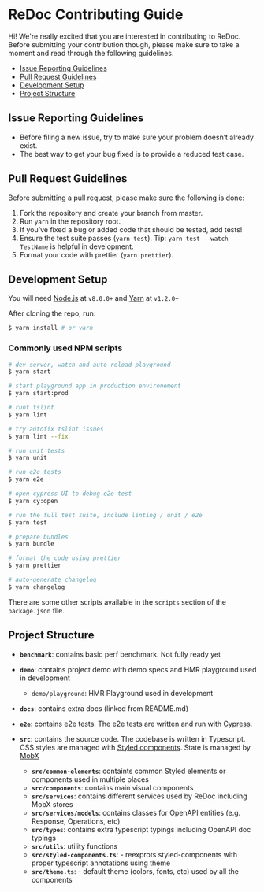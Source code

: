 # ReDoc Contributing Guide

Hi! We're really excited that you are interested in contributing to ReDoc. Before submitting your contribution though, please make sure to take a moment and read through the following guidelines.

- [Issue Reporting Guidelines](#issue-reporting-guidelines)
- [Pull Request Guidelines](#pull-request-guidelines)
- [Development Setup](#development-setup)
- [Project Structure](#project-structure)

## Issue Reporting Guidelines
- Before filing a new issue, try to make sure your problem doesn’t already exist.
- The best way to get your bug fixed is to provide a reduced test case.

## Pull Request Guidelines
Before submitting a pull request, please make sure the following is done:

1. Fork the repository and create your branch from master.
2. Run `yarn` in the repository root.
3. If you’ve fixed a bug or added code that should be tested, add tests!
4. Ensure the test suite passes (`yarn test`). Tip: `yarn test --watch TestName` is helpful in development.
5. Format your code with prettier (`yarn prettier`).

## Development Setup

You will need [Node.js](http://nodejs.org) at `v8.0.0+` and [Yarn](https://yarnpkg.com/en/) at `v1.2.0+`

After cloning the repo, run:

```bash
$ yarn install # or yarn
```

### Commonly used NPM scripts

``` bash
# dev-server, watch and auto reload playground
$ yarn start

# start playground app in production environement
$ yarn start:prod

# runt tslint
$ yarn lint

# try autofix tslint issues
$ yarn lint --fix

# run unit tests
$ yarn unit

# run e2e tests
$ yarn e2e

# open cypress UI to debug e2e test
$ yarn cy:open

# run the full test suite, include linting / unit / e2e
$ yarn test

# prepare bundles
$ yarn bundle

# format the code using prettier
$ yarn prettier

# auto-generate changelog
$ yarn changelog
```

There are some other scripts available in the `scripts` section of the `package.json` file.

## Project Structure

- **`benchmark`**: contains basic perf benchmark. Not fully ready yet

- **`demo`**: contains project demo with demo specs and HMR playground used in development

  - `demo/playground`: HMR Playground used in development

- **`docs`**: contains extra docs (linked from README.md)

- **`e2e`**: contains e2e tests. The e2e tests are written and run with [Cypress](https://www.cypress.io/).


- **`src`**: contains the source code. The codebase is written in Typescript. CSS styles are managed with [Styled components](https://www.styled-components.com/). State is managed by [MobX](https://github.com/mobxjs/mobx)

  - **`src/common-elements`**: containts common Styled elements or components used in multiple places
  - **`src/components`**: contains main visual components
  - **`src/services`**: contains different services used by ReDoc including MobX stores
  - **`src/services/models`**: contains classes for OpenAPI entities (e.g. Response, Operations, etc)
  - **`src/types`**: contains extra typescript typings including OpenAPI doc typings
  - **`src/utils`**: utility functions
  - **`src/styled-components.ts`**: - reexprots styled-components with proper typescript annotations using theme
  - **`src/theme.ts`**: - default theme (colors, fonts, etc) used by all the components